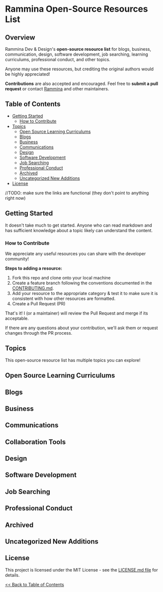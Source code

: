 # Rammina Open-Source Resources List

## Overview

Rammina Dev & Design's **open-source resource list** for blogs, business, communication, design, software development, job searching, learning curriculums, professional conduct, and other topics. 

Anyone may use these resources, but crediting the original authors would be highly appreciated!

**Contributions** are also accepted and encouraged. Feel free to **submit a pull request** or contact [Rammina](https://github.com/Rammina/) and other maintainers.

## Table of Contents

- [Getting Started](https://github.com/Rammina/rammina-learning-resources/blob/main/README.md#getting-started)
  - [How to Contribute](https://github.com/Rammina/rammina-learning-resources/blob/main/README.md#how-to-contribute)
- [Topics](https://github.com/Rammina/rammina-learning-resources/blob/main/README.md#topics)
  - [Open Source Learning Curriculums](https://github.com/Rammina/rammina-learning-resources/blob/main/README.md#open-source-learning-curriculums)
  - [Blogs](https://github.com/Rammina/rammina-learning-resources/blob/main/README.md#blogs)
  - [Business](https://github.com/Rammina/rammina-learning-resources/blob/main/README.md#business)
  - [Communications](https://github.com/Rammina/rammina-learning-resources/blob/main/README.md#communications)
  - [Design](https://github.com/Rammina/rammina-learning-resources/blob/main/README.md#design)
  - [Software Development](https://github.com/Rammina/rammina-learning-resources/blob/main/README.md#software-development)
  - [Job Searching](https://github.com/Rammina/rammina-learning-resources/blob/main/README.md#job-searching)  
  - [Professional Conduct](https://github.com/Rammina/rammina-learning-resources/blob/main/README.md#professional-conduct)
  - [Archived](https://github.com/Rammina/rammina-learning-resources/blob/main/README.md#archived)
  - [Uncategorized New Additions](https://github.com/Rammina/rammina-learning-resources/blob/main/README.md#uncategorized-new-additions)
- [License](https://github.com/Rammina/rammina-learning-resources/blob/main/README.md#license)

//TODO: make sure the links are functional (they don't point to anything right now)

## Getting Started

It doesn't take much to get started. Anyone who can read markdown and has sufficient knowledge about a topic likely can understand the content.

### How to Contribute

We appreciate any useful resources you can share with the developer community! 

**Steps to adding a resource:**

1. Fork this repo and clone onto your local machine
2. Create a feature branch following the conventions documented in the [CONTRIBUTING.md](https://github.com/Rammina/rammina-learning-resources/blob/main/CONTRIBUTING.md).
3. Add your resource to the appropriate category & test it to make sure it is consistent with how other resources are formatted.
4. Create a Pull Request (PR)

That's it! I (or a maintainer) will review the Pull Request and merge if its acceptable.

If there are any questions about your contribution, we'll ask them or request changes through the PR process.

## Topics 

This open-source resource list has multiple topics you can explore!

## Open Source Learning Curriculums

## Blogs

## Business

## Communications

## Collaboration Tools

## Design

## Software Development

## Job Searching

## Professional Conduct

## Archived

## Uncategorized New Additions

## License

This project is licensed under the MIT License - see the [LICENSE.md file](https://github.com/Rammina/rammina-learning-resources/blob/main/LICENSE) for details.

[<< Back to Table of Contents](https://github.com/Rammina/rammina-learning-resources#table-of-contents)
